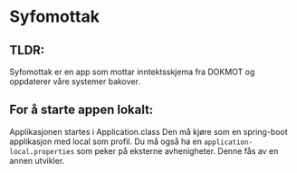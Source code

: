 # Syfomottak

## TLDR:
Syfomottak er en app som mottar inntektsskjema fra DOKMOT og oppdaterer våre systemer bakover.

## For å starte appen lokalt:
Applikasjonen startes i Application.class Den må kjøre som en spring-boot applikasjon med local som profil. 
Du må også ha en `application-local.properties` som peker på eksterne avhenigheter. Denne fås av en annen utvikler.